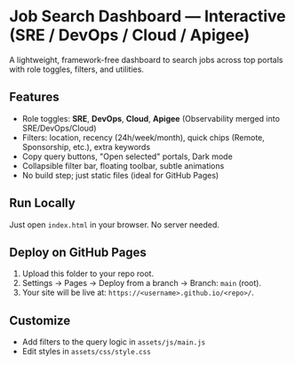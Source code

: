 # Job Search Dashboard — Interactive (SRE / DevOps / Cloud / Apigee)

A lightweight, framework-free dashboard to search jobs across top portals with role toggles, filters, and utilities.

## Features
- Role toggles: **SRE**, **DevOps**, **Cloud**, **Apigee** (Observability merged into SRE/DevOps/Cloud)
- Filters: location, recency (24h/week/month), quick chips (Remote, Sponsorship, etc.), extra keywords
- Copy query buttons, "Open selected" portals, Dark mode
- Collapsible filter bar, floating toolbar, subtle animations
- No build step; just static files (ideal for GitHub Pages)

## Run Locally
Just open `index.html` in your browser. No server needed.

## Deploy on GitHub Pages
1. Upload this folder to your repo root.
2. Settings → Pages → Deploy from a branch → Branch: `main` (root).
3. Your site will be live at: `https://<username>.github.io/<repo>/`.

## Customize
- Add filters to the query logic in `assets/js/main.js`
- Edit styles in `assets/css/style.css`
